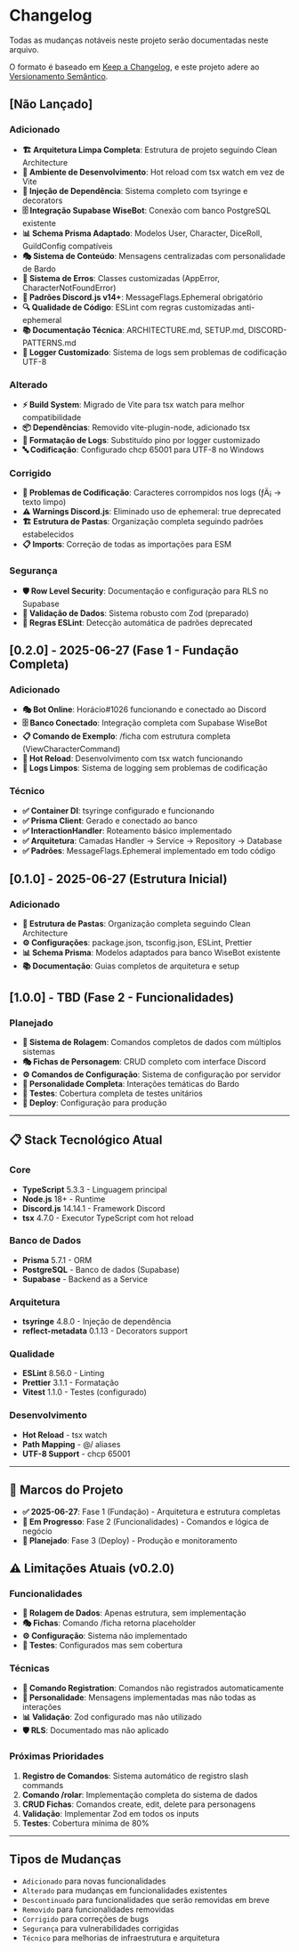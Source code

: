 # Changelog

Todas as mudanças notáveis neste projeto serão documentadas neste arquivo.

O formato é baseado em [Keep a Changelog](https://keepachangelog.com/pt-BR/1.0.0/),
e este projeto adere ao [Versionamento Semântico](https://semver.org/lang/pt-BR/).

## [Não Lançado]

### Adicionado
- **🏗️ Arquitetura Limpa Completa**: Estrutura de projeto seguindo Clean Architecture
- **🔧 Ambiente de Desenvolvimento**: Hot reload com tsx watch em vez de Vite
- **💉 Injeção de Dependência**: Sistema completo com tsyringe e decorators
- **🗄️ Integração Supabase WiseBot**: Conexão com banco PostgreSQL existente
- **📊 Schema Prisma Adaptado**: Modelos User, Character, DiceRoll, GuildConfig compatíveis
- **🎭 Sistema de Conteúdo**: Mensagens centralizadas com personalidade de Bardo
- **🚨 Sistema de Erros**: Classes customizadas (AppError, CharacterNotFoundError)
- **📝 Padrões Discord.js v14+**: MessageFlags.Ephemeral obrigatório
- **🔍 Qualidade de Código**: ESLint com regras customizadas anti-ephemeral
- **📚 Documentação Técnica**: ARCHITECTURE.md, SETUP.md, DISCORD-PATTERNS.md
- **🎵 Logger Customizado**: Sistema de logs sem problemas de codificação UTF-8

### Alterado
- **⚡ Build System**: Migrado de Vite para tsx watch para melhor compatibilidade
- **📦 Dependências**: Removido vite-plugin-node, adicionado tsx
- **🎨 Formatação de Logs**: Substituído pino por logger customizado
- **🔤 Codificação**: Configurado chcp 65001 para UTF-8 no Windows

### Corrigido
- **🔧 Problemas de Codificação**: Caracteres corrompidos nos logs (­ƒÄ¡ → texto limpo)
- **⚠️ Warnings Discord.js**: Eliminado uso de ephemeral: true deprecated
- **🏗️ Estrutura de Pastas**: Organização completa seguindo padrões estabelecidos
- **📋 Imports**: Correção de todas as importações para ESM

### Segurança
- **🛡️ Row Level Security**: Documentação e configuração para RLS no Supabase
- **🔐 Validação de Dados**: Sistema robusto com Zod (preparado)
- **🚫 Regras ESLint**: Detecção automática de padrões deprecated

## [0.2.0] - 2025-06-27 (Fase 1 - Fundação Completa)

### Adicionado
- **🎭 Bot Online**: Horácio#1026 funcionando e conectado ao Discord
- **🗄️ Banco Conectado**: Integração completa com Supabase WiseBot
- **📋 Comando de Exemplo**: /ficha com estrutura completa (ViewCharacterCommand)
- **🔄 Hot Reload**: Desenvolvimento com tsx watch funcionando
- **📝 Logs Limpos**: Sistema de logging sem problemas de codificação

### Técnico
- **✅ Container DI**: tsyringe configurado e funcionando
- **✅ Prisma Client**: Gerado e conectado ao banco
- **✅ InteractionHandler**: Roteamento básico implementado
- **✅ Arquitetura**: Camadas Handler → Service → Repository → Database
- **✅ Padrões**: MessageFlags.Ephemeral implementado em todo código

## [0.1.0] - 2025-06-27 (Estrutura Inicial)

### Adicionado
- **📁 Estrutura de Pastas**: Organização completa seguindo Clean Architecture
- **⚙️ Configurações**: package.json, tsconfig.json, ESLint, Prettier
- **📊 Schema Prisma**: Modelos adaptados para banco WiseBot existente
- **📚 Documentação**: Guias completos de arquitetura e setup

## [1.0.0] - TBD (Fase 2 - Funcionalidades)

### Planejado
- **🎲 Sistema de Rolagem**: Comandos completos de dados com múltiplos sistemas
- **🎭 Fichas de Personagem**: CRUD completo com interface Discord
- **⚙️ Comandos de Configuração**: Sistema de configuração por servidor
- **🎵 Personalidade Completa**: Interações temáticas do Bardo
- **🧪 Testes**: Cobertura completa de testes unitários
- **🚀 Deploy**: Configuração para produção

---

## 📋 Stack Tecnológico Atual

### Core
- **TypeScript** 5.3.3 - Linguagem principal
- **Node.js** 18+ - Runtime
- **Discord.js** 14.14.1 - Framework Discord
- **tsx** 4.7.0 - Executor TypeScript com hot reload

### Banco de Dados
- **Prisma** 5.7.1 - ORM
- **PostgreSQL** - Banco de dados (Supabase)
- **Supabase** - Backend as a Service

### Arquitetura
- **tsyringe** 4.8.0 - Injeção de dependência
- **reflect-metadata** 0.1.13 - Decorators support

### Qualidade
- **ESLint** 8.56.0 - Linting
- **Prettier** 3.1.1 - Formatação
- **Vitest** 1.1.0 - Testes (configurado)

### Desenvolvimento
- **Hot Reload** - tsx watch
- **Path Mapping** - @/ aliases
- **UTF-8 Support** - chcp 65001

---

## 🎯 Marcos do Projeto

- **✅ 2025-06-27**: Fase 1 (Fundação) - Arquitetura e estrutura completas
- **🔄 Em Progresso**: Fase 2 (Funcionalidades) - Comandos e lógica de negócio
- **📅 Planejado**: Fase 3 (Deploy) - Produção e monitoramento

## ⚠️ Limitações Atuais (v0.2.0)

### Funcionalidades
- **🎲 Rolagem de Dados**: Apenas estrutura, sem implementação
- **🎭 Fichas**: Comando /ficha retorna placeholder
- **⚙️ Configuração**: Sistema não implementado
- **🧪 Testes**: Configurados mas sem cobertura

### Técnicas
- **🔄 Comando Registration**: Comandos não registrados automaticamente
- **🎵 Personalidade**: Mensagens implementadas mas não todas as interações
- **📊 Validação**: Zod configurado mas não utilizado
- **🛡️ RLS**: Documentado mas não aplicado

### Próximas Prioridades
1. **Registro de Comandos**: Sistema automático de registro slash commands
2. **Comando /rolar**: Implementação completa do sistema de dados
3. **CRUD Fichas**: Comandos create, edit, delete para personagens
4. **Validação**: Implementar Zod em todos os inputs
5. **Testes**: Cobertura mínima de 80%

---

## Tipos de Mudanças

- `Adicionado` para novas funcionalidades
- `Alterado` para mudanças em funcionalidades existentes
- `Descontinuado` para funcionalidades que serão removidas em breve
- `Removido` para funcionalidades removidas
- `Corrigido` para correções de bugs
- `Segurança` para vulnerabilidades corrigidas
- `Técnico` para melhorias de infraestrutura e arquitetura
